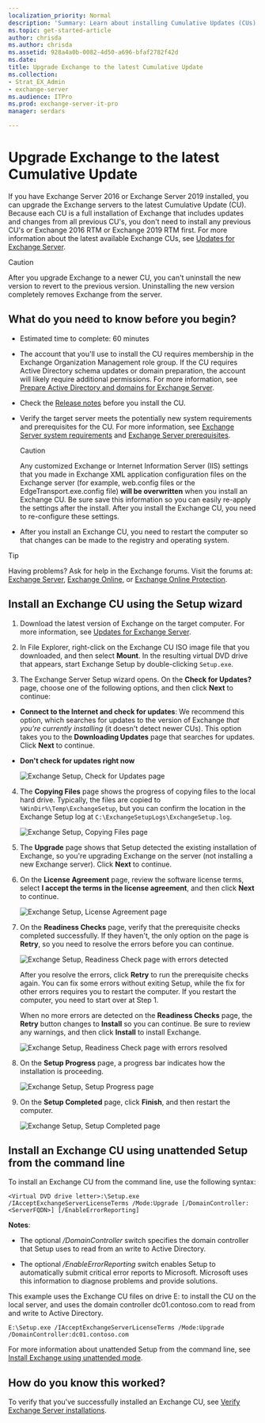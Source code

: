 ```yaml
---
localization_priority: Normal
description: 'Summary: Learn about installing Cumulative Updates (CUs) in Exchange 2016 or Exchange 2019.'
ms.topic: get-started-article
author: chrisda
ms.author: chrisda
ms.assetid: 928a4a0b-0082-4d50-a696-bfaf2782f42d
ms.date:
title: Upgrade Exchange to the latest Cumulative Update
ms.collection:
- Strat_EX_Admin
- exchange-server
ms.audience: ITPro
ms.prod: exchange-server-it-pro
manager: serdars

---
```


# Upgrade Exchange to the latest Cumulative Update

If you have Exchange Server 2016 or Exchange Server 2019 installed, you can upgrade the Exchange servers to the latest Cumulative Update (CU). Because each CU is a full installation of Exchange that includes updates and changes from all previous CU's, you don't need to install any previous CU's or Exchange 2016 RTM or Exchange 2019 RTM first. For more information about the latest available Exchange CUs, see [Updates for Exchange Server](../new-features/updates.md).

> [!CAUTION]
> After you upgrade Exchange to a newer CU, you can't uninstall the new version to revert to the previous version. Uninstalling the new version completely removes Exchange from the server.

## What do you need to know before you begin?

- Estimated time to complete: 60 minutes

- The account that you'll use to install the CU requires membership in the Exchange Organization Management role group. If the CU requires Active Directory schema updates or domain preparation, the account will likely require additional permissions. For more information, see [Prepare Active Directory and domains for Exchange Server](prepare-ad-and-domains.md).

- Check the [Release notes](../release-notes.md) before you install the CU.

- Verify the target server meets the potentially new system requirements and prerequisites for the CU. For more information, see [Exchange Server system requirements](system-requirements.md) and [Exchange Server prerequisites](prerequisites.md).

    > [!CAUTION]
    > Any customized Exchange or Internet Information Server (IIS) settings that you made in Exchange XML application configuration files on the Exchange server (for example, web.config files or the EdgeTransport.exe.config file) **will be overwritten** when you install an Exchange CU. Be sure save this information so you can easily re-apply the settings after the install. After you install the Exchange CU, you need to re-configure these settings.

- After you install an Exchange CU, you need to restart the computer so that changes can be made to the registry and operating system.

> [!TIP]
> Having problems? Ask for help in the Exchange forums. Visit the forums at: [Exchange Server](https://go.microsoft.com/fwlink/p/?linkId=60612), [Exchange Online](https://go.microsoft.com/fwlink/p/?linkId=267542), or [Exchange Online Protection](https://go.microsoft.com/fwlink/p/?linkId=285351).

## Install an Exchange CU using the Setup wizard

1. Download the latest version of Exchange on the target computer. For more information, see [Updates for Exchange Server](../new-features/updates.md).

2. In File Explorer, right-click on the Exchange CU ISO image file that you downloaded, and then select **Mount**. In the resulting virtual DVD drive that appears, start Exchange Setup by double-clicking `Setup.exe`.

3. The Exchange Server Setup wizard opens. On the **Check for Updates?** page, choose one of the following options, and then click **Next** to continue:

  - **Connect to the Internet and check for updates**: We recommend this option, which searches for updates to the version of Exchange _that you're currently installing_ (it doesn't detect newer CUs). This option takes you to the **Downloading Updates** page that searches for updates. Click **Next** to continue.

  - **Don't check for updates right now**

    ![Exchange Setup, Check for Updates page](../media/f0ca225e-b88f-45e9-a8cb-21adaabe984e.png)

4. The **Copying Files** page shows the progress of copying files to the local hard drive. Typically, the files are copied to `%WinDir%\Temp\ExchangeSetup`, but you can confirm the location in the Exchange Setup log at `C:\ExchangeSetupLogs\ExchangeSetup.log`.

    ![Exchange Setup, Copying Files page](../media/78813be2-745d-4a58-8da8-883c43aa2650.png)

5. The **Upgrade** page shows that Setup detected the existing installation of Exchange, so you're upgrading Exchange on the server (not installing a new Exchange server). Click **Next** to continue.

6. On the **License Agreement** page, review the software license terms, select **I accept the terms in the license agreement**, and then click **Next** to continue.

    ![Exchange Setup, License Agreement page](../media/2bb6bfaa-1b39-4052-9420-a7a053b07d58.png)

7. On the **Readiness Checks** page, verify that the prerequisite checks completed successfully. If they haven't, the only option on the page is **Retry**, so you need to resolve the errors before you can continue.

    ![Exchange Setup, Readiness Check page with errors detected](../media/d4ee435a-a383-4be6-8233-da4cc2a19eea.png)

    After you resolve the errors, click **Retry** to run the prerequisite checks again. You can fix some errors without exiting Setup, while the fix for other errors requires you to restart the computer. If you restart the computer, you need to start over at Step 1.

    When no more errors are detected on the **Readiness Checks** page, the **Retry** button changes to **Install** so you can continue. Be sure to review any warnings, and then click **Install** to install Exchange.

    ![Exchange Setup, Readiness Check page with errors resolved](../media/a9aca4d0-19ac-4783-8071-cdd435b1658d.png)

8. On the **Setup Progress** page, a progress bar indicates how the installation is proceeding.

    ![Exchange Setup, Setup Progress page](../media/8fddda28-6e29-44c1-b1bc-149fa7798460.png)

9. On the **Setup Completed** page, click **Finish**, and then restart the computer.

    ![Exchange Setup, Setup Completed page](../media/b2646172-8088-4d8a-a7f0-888f786c29cf.png)

## Install an Exchange CU using unattended Setup from the command line

To install an Exchange CU from the command line, use the following syntax:

```
<Virtual DVD drive letter>:\Setup.exe /IAcceptExchangeServerLicenseTerms /Mode:Upgrade [/DomainController:<ServerFQDN>] [/EnableErrorReporting]
```

**Notes**:

- The optional _/DomainController_ switch specifies the domain controller that Setup uses to read from an write to Active Directory.

- The optional _/EnableErrorReporting_ switch enables Setup to automatically submit critical error reports to Microsoft. Microsoft uses this information to diagnose problems and provide solutions.

This example uses the Exchange CU files on drive E: to install the CU on the local server, and uses the domain controller dc01.contoso.com to read from and write to Active Directory.

```
E:\Setup.exe /IAcceptExchangeServerLicenseTerms /Mode:Upgrade /DomainController:dc01.contoso.com
```

For more information about unattended Setup from the command line, see [Install Exchange using unattended mode](deploy-new-installations/unattended-installs.md).

## How do you know this worked?

To verify that you've successfully installed an Exchange CU, see [Verify Exchange Server installations](post-installation-tasks/verify-installation.md).

